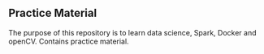 ## Practice Material
The purpose of this repository is to learn data science, Spark, Docker and openCV. Contains practice material.
